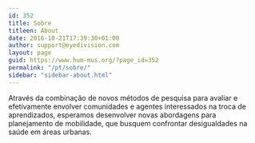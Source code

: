 ```yaml
---
id: 352
title: Sobre
titleen: About
date: 2016-10-21T17:39:30+01:00
author: support@eyedivision.com
layout: page
guid: https://www.hum-mus.org/?page_id=352
permalink: "/pt/sobre/"
sidebar: "sidebar-about.html"
---
```

Através da combinação de novos métodos de pesquisa para avaliar e efetivamente envolver comunidades e agentes interessados na troca de aprendizados, esperamos desenvolver novas abordagens para planejamento de mobilidade, que busquem confrontar desigualdades na saúde em áreas urbanas.